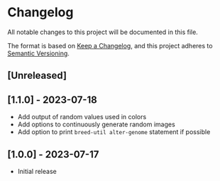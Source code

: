 # Changelog

All notable changes to this project will be documented in this file.

The format is based on [Keep a Changelog](https://keepachangelog.com/en/1.0.0/),
and this project adheres to [Semantic Versioning](https://semver.org/spec/v2.0.0.html).

## [Unreleased]

## [1.1.0] - 2023-07-18
- Add output of random values used in colors
- Add options to continuously generate random images
- Add option to print `breed-util alter-genome` statement if possible

## [1.0.0] - 2023-07-17
- Initial release
